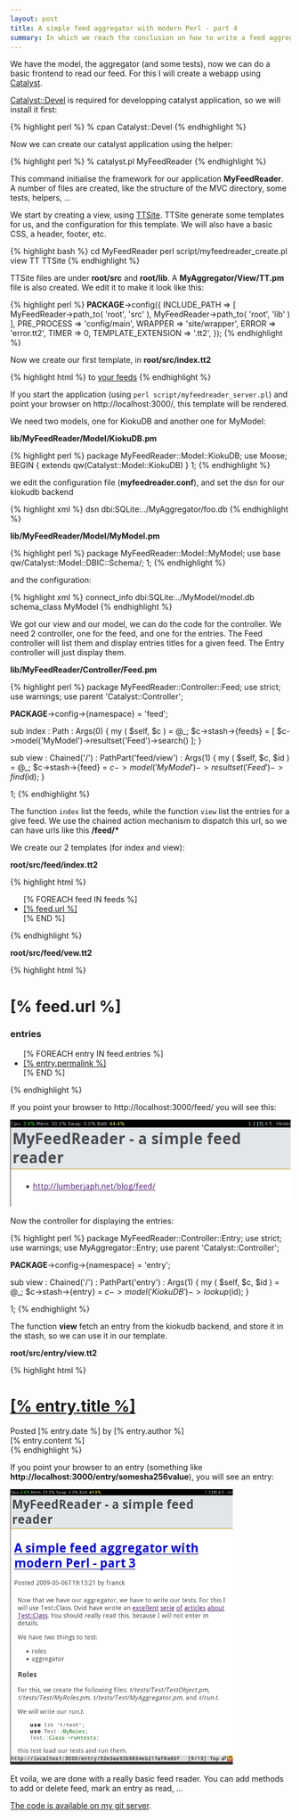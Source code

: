 ```yaml
---
layout: post
title: A simple feed aggregator with modern Perl - part 4
summary: In which we reach the conclusion on how to write a feed aggregator.
---
```


We have the model, the aggregator (and some tests),  now we can do a basic frontend to read our feed. For this I will create a webapp using [Catalyst](http://www.catalystframework.org).

[Catalyst::Devel](http://search.cpan.org/perldoc?Catalyst::Devel) is required for developping catalyst application, so we will install it first:

{% highlight perl %}
% cpan Catalyst::Devel
{% endhighlight %}

Now we can create our catalyst application using the helper:

{% highlight perl %}
% catalyst.pl MyFeedReader
{% endhighlight %}

This command initialise the framework for our application **MyFeedReader**. A number of files are created, like the structure of the MVC directory, some tests, helpers, ...

We start by creating a view, using [TTSite](http://search.cpan.org/perldoc?Catalyst::View::TT). TTSite generate some templates for us, and the configuration for this template. We will also have a basic CSS, a header, footer, etc.

{% highlight bash %}
cd MyFeedReader
perl script/myfeedreader_create.pl view TT TTSite
{% endhighlight %}

TTSite files are under **root/src** and **root/lib**. A **MyAggregator/View/TT.pm** file is also created. We edit it to make it look like this:

{% highlight perl %}
__PACKAGE__->config({
    INCLUDE_PATH => [
        MyFeedReader->path_to( 'root', 'src' ),
        MyFeedReader->path_to( 'root', 'lib' )
    ],
    PRE_PROCESS  => 'config/main',
    WRAPPER      => 'site/wrapper',
    ERROR        => 'error.tt2',
    TIMER        => 0,
    TEMPLATE_EXTENSION => '.tt2',
});
{% endhighlight %}

Now we create our first template, in **root/src/index.tt2**

{% highlight html %}
to <a href="/feed/">your feeds</a>
{% endhighlight %}

If you start the application (using `perl script/myfeedreader_server.pl`) and point your browser on http://localhost:3000/, this template will be rendered.

We need two models, one for KiokuDB and another one for MyModel:

**lib/MyFeedReader/Model/KiokuDB.pm**

{% highlight perl %}
package MyFeedReader::Model::KiokuDB;
use Moose;
BEGIN { extends qw(Catalyst::Model::KiokuDB) }
1;
{% endhighlight %}

we edit the configuration file (**myfeedreader.conf**), and set the dsn for our kiokudb backend

{% highlight xml %}
    <Model KiokuDB>
        dsn dbi:SQLite:../MyAggregator/foo.db
    </Model>
{% endhighlight %}

**lib/MyFeedReader/Model/MyModel.pm**

{% highlight perl %}
package MyFeedReader::Model::MyModel;
use base qw/Catalyst::Model::DBIC::Schema/;
1;
{% endhighlight %}

and the configuration:

{% highlight xml %}
<Model MyModel>
    connect_info dbi:SQLite:../MyModel/model.db
    schema_class MyModel
</Model>
{% endhighlight %}

We got our view and our model, we can do the code for the controller. We need 2 controller, one for the feed, and one for the entries. The Feed controller will list them and display entries titles for a given feed. The Entry controller will just display them.

**lib/MyFeedReader/Controller/Feed.pm**

{% highlight perl %}
package MyFeedReader::Controller::Feed;
use strict;
use warnings;
use parent 'Catalyst::Controller';

__PACKAGE__->config->{namespace} = 'feed';

sub index : Path : Args(0) {
    my ( $self, $c ) = @_;
    $c->stash->{feeds}
        = [ $c->model('MyModel')->resultset('Feed')->search() ];
}

sub view : Chained('/') : PathPart('feed/view') : Args(1) {
    my ( $self, $c, $id ) = @_;
    $c->stash->{feed}
        = $c->model('MyModel')->resultset('Feed')->find($id);
}

1;
{% endhighlight %}

The function `index` list the feeds, while the function `view` list the entries for a give feed. We use the chained action mechanism to dispatch this url, so we can have urls like this **/feed/\***

We create our 2 templates (for index and view):

**root/src/feed/index.tt2**

{% highlight html %}
<ul>
    [% FOREACH feed IN feeds %]
        <li><a href="/feed/view/[% feed.id %]">[% feed.url %]</a></li>
    [% END %]
</ul>
{% endhighlight %}

**root/src/feed/vew.tt2**

{% highlight html %}
<h1>[% feed.url %]</h1>

<h3>entries</h3>
<ul>
    [% FOREACH entry IN feed.entries %]
        <li><a href="/entry/[% entry.id %]">[% entry.permalink %]</a></li>
    [% END %]
</ul>
{% endhighlight %}

If you point your browser to http://localhost:3000/feed/ you will see this:

<img src='/static/imgs/list_feed.webp' alt='list feeds'>

Now the controller for displaying the entries:

{% highlight perl %}
package MyFeedReader::Controller::Entry;
use strict;
use warnings;
use MyAggregator::Entry;
use parent 'Catalyst::Controller';

__PACKAGE__->config->{namespace} = 'entry';

sub view : Chained('/') : PathPart('entry') : Args(1) {
    my ( $self, $c, $id ) = @_;
    $c->stash->{entry} = $c->model('KiokuDB')->lookup($id);
}

1;
{% endhighlight %}

The function **view** fetch an entry from the kiokudb backend, and store it in the stash, so we can use it in our template.

**root/src/entry/view.tt2**

{% highlight html %}
<h1><a href="[% entry.permalink %]">[% entry.title %]</a></h1>
<span>Posted [% entry.date %] by [% entry.author %]</span>
<div id="content">
    [% entry.content %]
</div>
{% endhighlight %}

If you point your browser to an entry (something like **http://localhost:3000/entry/somesha256value**), you will see an entry:

<img src='/static/imgs/show_entry.webp' alt='show entry'>

Et voila, we are done with a really basic feed reader. You can add methods to add or delete feed, mark an entry as read, ...

[The code is available on my git server](http://git.lumberjaph.net/p5-ironman-myfeedreader.git/).
